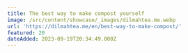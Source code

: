 ```yaml
---
title: The best way to make compost yourself
image: /src/content/showcase/_images/dilmahtea.me.webp
url: 'https://dilmahtea.me/en/best-way-to-make-compost/'
featured: 20
dateAdded: 2023-09-19T20:34:49.000Z
---
```



